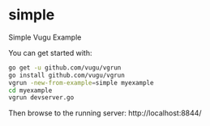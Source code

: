 # simple
Simple Vugu Example

You can get started with:

```sh
go get -u github.com/vugu/vgrun
go install github.com/vugu/vgrun
vgrun -new-from-example=simple myexample
cd myexample
vgrun devserver.go
```

Then browse to the running server: http://localhost:8844/
